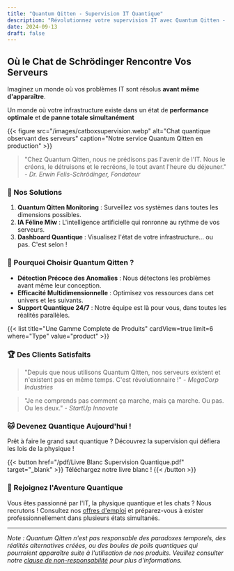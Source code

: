 ```yaml
---
title: "Quantum Qitten - Supervision IT Quantique"
description: "Révolutionnez votre supervision IT avec Quantum Qitten - La solution qui observe vos systèmes dans toutes les réalités parallèles"
date: 2024-09-13
draft: false
---
```


## Où le Chat de Schrödinger Rencontre Vos Serveurs

Imaginez un monde où vos problèmes IT sont résolus **avant même d'apparaître**. 

Un monde où votre infrastructure existe dans un état de **performance optimale** et **de panne totale simultanément**

{{< figure src="/images/catboxsupervision.webp" alt="Chat quantique observant des serveurs" caption="Notre service Quantum Qitten en production" >}}

> "Chez Quantum Qitten, nous ne prédisons pas l'avenir de l'IT. Nous le créons, le détruisons et le recréons, le tout avant l'heure du déjeuner." -
*Dr. Erwin Felis-Schrödinger, Fondateur*

### 🚀 Nos Solutions

1. **Quantum Qitten Monitoring** : Surveillez vos systèmes dans toutes les dimensions possibles.
2. **IA Féline Miw** : L'intelligence artificielle qui ronronne au rythme de vos serveurs.
3. **Dashboard Quantique** : Visualisez l'état de votre infrastructure... ou pas. C'est selon !

### 🌟 Pourquoi Choisir Quantum Qitten ?

- **Détection Précoce des Anomalies** : Nous détectons les problèmes avant même leur conception.
- **Efficacité Multidimensionnelle** : Optimisez vos ressources dans cet univers et les suivants.
- **Support Quantique 24/7** : Notre équipe est là pour vous, dans toutes les réalités parallèles.

{{< list title="Une Gamme Complete de Produits" cardView=true limit=6 where="Type" value="product" >}}



### 🏆 Des Clients Satisfaits

> "Depuis que nous utilisons Quantum Qitten, nos serveurs existent et n'existent pas en même temps. C'est révolutionnaire !" - *MegaCorp Industries*

> "Je ne comprends pas comment ça marche, mais ça marche. Ou pas. Ou les deux." - *StartUp Innovate*

### 🐱 Devenez Quantique Aujourd'hui !

Prêt à faire le grand saut quantique ? Découvrez la supervision qui défiera les lois de la physique !

{{< button href="/pdf/Livre Blanc Supervision Quantique.pdf" target="_blank" >}}
Téléchargez notre livre blanc !
{{< /button >}}


### 🌈 Rejoignez l'Aventure Quantique

Vous êtes passionné par l'IT, la physique quantique et les chats ? Nous recrutons ! Consultez nos [offres d'emploi](careers) et préparez-vous à exister professionnellement dans plusieurs états simultanés.

---

*Note : Quantum Qitten n'est pas responsable des paradoxes temporels, des réalités alternatives créées, ou des boules de poils quantiques qui pourraient apparaître suite à l'utilisation de nos produits. Veuillez consulter notre [clause de non-responsabilité](disclaimer) pour plus d'informations.*